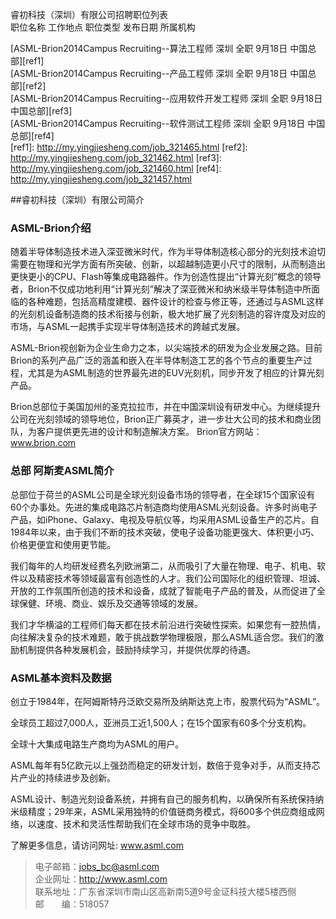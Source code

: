 睿初科技（深圳）有限公司招聘职位列表  
职位名称    工作地点    职位类型    发布日期    所属机构  

[ASML-Brion2014Campus Recruiting--算法工程师  深圳  全职  9月18日   中国总部][ref1]  
[ASML-Brion2014Campus Recruiting--产品工程师  深圳  全职  9月18日   中国总部][ref2]   
[ASML-Brion2014Campus Recruiting--应用软件开发工程师  深圳  全职  9月18日   中国总部][ref3]  
[ASML-Brion2014Campus Recruiting--软件测试工程师    深圳  全职  9月18日   中国总部][ref4]  
[ref1]: http://my.yingjiesheng.com/job_321465.html
[ref2]: http://my.yingjiesheng.com/job_321462.html
[ref3]: http://my.yingjiesheng.com/job_321460.html
[ref4]: http://my.yingjiesheng.com/job_321457.html  

##睿初科技（深圳）有限公司简介

### ASML-Brion介绍 ##

随着半导体制造技术进入深亚微米时代，作为半导体制造核心部分的光刻技术迫切需要在物理和光学方面有所突破、创新，以超越制造更小尺寸的限制，从而制造出更快更小的CPU、Flash等集成电路器件。作为创造性提出“计算光刻”概念的领导者，Brion不仅成功地利用“计算光刻”解决了深亚微米和纳米级半导体制造中所面临的各种难题，包括高精度建模、器件设计的检查与修正等，还通过与ASML这样的光刻机设备制造商的技术衔接与创新，极大地扩展了光刻制造的容许度及对应的市场，与ASML一起携手实现半导体制造技术的跨越式发展。

ASML-Brion视创新为企业生命力之本，以尖端技术的研发为企业发展之路。目前Brion的系列产品广泛的涵盖和嵌入在半导体制造工艺的各个节点的重要生产过程，尤其是为ASML制造的世界最先进的EUV光刻机，同步开发了相应的计算光刻产品。

Brion总部位于美国加州的圣克拉拉市，并在中国深圳设有研发中心。为继续提升公司在光刻领域的领导地位，Brion正广募英才，进一步壮大公司的技术和商业团队，为客户提供更先进的设计和制造解决方案。
Brion官方网站：www.brion.com

### 总部 阿斯麦ASML简介

总部位于荷兰的ASML公司是全球光刻设备市场的领导者，在全球15个国家设有60个办事处。先进的集成电路芯片制造商均使用ASML光刻设备。许多时尚电子产品，如iPhone、Galaxy、电视及导航仪等，均采用ASML设备生产的芯片。自1984年以来，由于我们不断的技术突破，使电子设备功能更强大、体积更小巧、价格更便宜和使用更节能。

我们每年的人均研发经费名列欧洲第二，从而吸引了大量在物理、电子、机电、软件以及精密技术等领域最富有创造性的人才。我们公司国际化的组织管理、坦诚、开放的工作氛围所创造的技术和设备，成就了智能电子产品的普及，从而促进了全球保健、环境、商业、娱乐及交通等领域的发展。

我们才华横溢的工程师们每天都在技术前沿进行突破性探索。如果您有一腔热情，向往解决复杂的技术难题，敢于挑战数学物理极限，那么ASML适合您。我们的激励机制提供各种发展机会，鼓励持续学习，并提供优厚的待遇。 

### ASML基本资料及数据

创立于1984年，在阿姆斯特丹泛欧交易所及纳斯达克上市，股票代码为“ASML”。

全球员工超过7,000人，亚洲员工近1,500人；在15个国家有60多个分支机构。

全球十大集成电路生产商均为ASML的用户。

ASML每年有5亿欧元以上强劲而稳定的研发计划，数倍于竞争对手，从而支持芯片产业的持续进步及创新。

ASML设计、制造光刻设备系统，并拥有自己的服务机构，以确保所有系统保持纳米级精度；29年来，ASML采用独特的价值链商务模式，将600多个供应商组成网络，以速度、技术和灵活性帮助我们在全球市场的竞争中取胜。

了解更多信息，请访问网址: www.asml.com

> 电子邮箱：jobs_bc@asml.com  
> 企业网址：http://www.asml.com  
> 联系地址：广东省深圳市南山区高新南5道9号金证科技大楼5楼西侧  
> 邮　　编：518057  